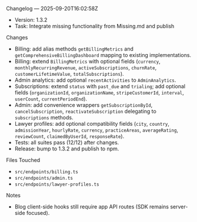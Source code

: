 Changelog — 2025-09-20T16:02:58Z

- Version: 1.3.2
- Task: Integrate missing functionality from Missing.md and publish

Changes
- Billing: add alias methods `getBillingMetrics` and `getComprehensiveBillingDashboard` mapping to existing implementations.
- Billing: extend `BillingMetrics` with optional fields (`currency`, `monthlyRecurringRevenue`, `activeSubscriptions`, `churnRate`, `customerLifetimeValue`, `totalSubscriptions`).
- Admin analytics: add optional `recentActivities` to `AdminAnalytics`.
- Subscriptions: extend `status` with `past_due` and `trialing`; add optional fields (`organizationId`, `organizationName`, `stripeCustomerId`, `interval`, `userCount`, `currentPeriodEnd`).
- Admin: add convenience wrappers `getSubscriptionById`, `cancelSubscription`, `reactivateSubscription` delegating to `subscriptions` methods.
- Lawyer profiles: add optional compatibility fields (`city`, `country`, `admissionYear`, `hourlyRate`, `currency`, `practiceAreas`, `averageRating`, `reviewCount`, `claimedByUserId`, `responseRate`).
- Tests: all suites pass (12/12) after changes.
- Release: bump to 1.3.2 and publish to npm.

Files Touched
- `src/endpoints/billing.ts`
- `src/endpoints/admin.ts`
- `src/endpoints/lawyer-profiles.ts`

Notes
- Blog client-side hooks still require app API routes (SDK remains server-side focused).

